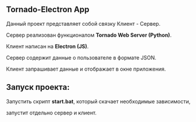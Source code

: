 ## Tornado-Electron App


Данный проект представляет собой связку Клиент - Сервер.

Сервер реализован функционалом **Tornado Web Server (Python)**.

Клиент написан на **Electron (JS)**.

Сервер содержит данные о пользователе в формате JSON.

Клиент запрашивает данные и отображает в окне приложения.


## Запуск проекта:


Запустить скрипт **start.bat**, который скачает необходимые зависимости,

запустит отдельно сервер и клиент.
